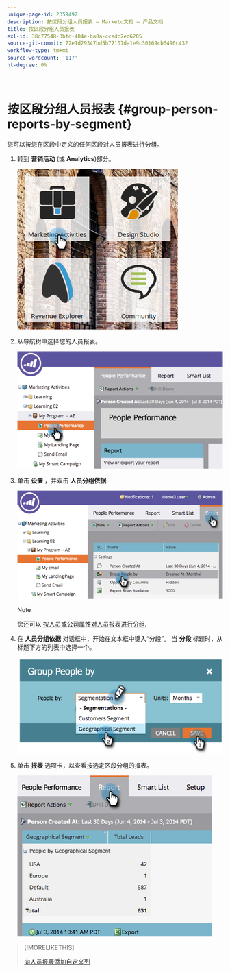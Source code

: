 ```yaml
---
unique-page-id: 2359492
description: 按区段分组人员报表 — Marketo文档 — 产品文档
title: 按区段分组人员报表
exl-id: 38c77548-3bfd-484e-ba0a-ccedc2ed6205
source-git-commit: 72e1d29347bd5b77107da1e9c30169cb6490c432
workflow-type: tm+mt
source-wordcount: '117'
ht-degree: 0%

---
```


# 按区段分组人员报表 {#group-person-reports-by-segment}

您可以按您在区段中定义的任何区段对人员报表进行分组。

1. 转到 **营销活动** (或 **Analytics**)部分。

   ![](assets/image2017-3-28-8-3a43-3a9.png)

1. 从导航树中选择您的人员报表。

   ![](assets/image2017-3-28-9-3a25-3a0.png)

1. 单击 **设置** ，并双击 **人员分组依据**.

   ![](assets/image2017-3-28-9-3a25-3a22.png)

   >[!NOTE]
   >
   >您还可以 [按人员或公司属性对人员报表进行分组](/help/marketo/product-docs/reporting/basic-reporting/report-activity/group-person-reports-by-attribute.md).

1. 在 **人员分组依据** 对话框中，开始在文本框中键入“分段”。 当 **分段** 标题时，从标题下方的列表中选择一个。

   ![](assets/image2017-3-28-9-3a25-3a55.png)

1. 单击 **报表** 选项卡，以查看按选定区段分组的报表。

   ![](assets/image2017-3-28-9-3a26-3a13.png)

>[!MORELIKETHIS]
>
>[向人员报表添加自定义列](/help/marketo/product-docs/reporting/basic-reporting/editing-reports/add-custom-columns-to-a-person-report.md)
